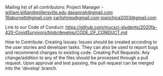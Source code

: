 Mailing list of all contributors:
  Project Manager - william.killian@millersville.edu
  davannsh@gmail.com
  16aburnett@gmail.com
  carlishires@gmail.com
  joanchica2003@gmail.com
  
Link to our Code of Conduct:
  https://github.com/mucsci-students/2020fa-420-CovidSurvivors/blob/develop/CODE_OF_CONDUCT.md
  
How to Contribute:
  Creating Issues:
    Issues should be created according to the user stories and developer tasks.
    They can also be used to report bugs and recommend changes to existing code.
  Creating Pull Requests:
    Any change/addition to any of the files should be processed through a pull request.
    Upon approval and test passing, the pull request can be merged into the 'develop' branch.
    
  
    
   

